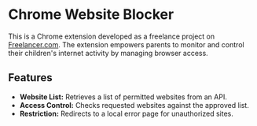# Chrome Website Blocker

This is a Chrome extension developed as a freelance project on [Freelancer.com](https://www.freelancer.com/). The extension empowers parents to monitor and control their children's internet activity by managing browser access.

## Features

- **Website List:** Retrieves a list of permitted websites from an API.
- **Access Control:** Checks requested websites against the approved list.
- **Restriction:** Redirects to a local error page for unauthorized sites.
